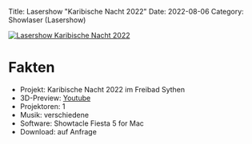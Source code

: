 Title: Lasershow "Karibische Nacht 2022"
Date: 2022-08-06
Category: Showlaser (Lasershow)

[![Lasershow Karibische Nacht 2022](https://img.youtube.com/vi/JsKpOB2sVtA/0.jpg)](https://www.youtube.com/watch?v=JsKpOB2sVtA)

# Fakten
* Projekt: Karibische Nacht 2022 im Freibad Sythen
* 3D-Preview: [Youtube](https://www.youtube.com/watch?v=JsKpOB2sVtA)
* Projektoren: 1
* Musik: verschiedene
* Software: Showtacle Fiesta 5 for Mac
* Download: auf Anfrage